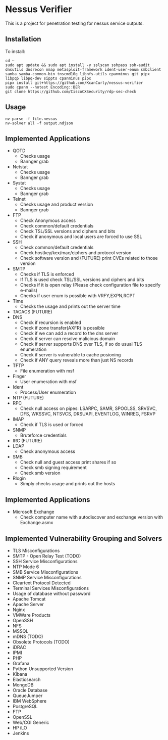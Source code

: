 # Nessus Verifier

This is a project for penetration testing for nessus service outputs.

## Installation

To install:

```
cd ~
sudo apt update && sudo apt install -y sslscan sshpass ssh-audit dnsutils dnsrecon nmap metasploit-framework ident-user-enum smbclient samba samba-common-bin tnscmd10g libnfs-utils cpanminus git pipx libpq5 libpq-dev sippts cpanminus pipx
pipx install git+https://github.com/KcanCurly/nessus-verifier
sudo cpanm --notest Encoding::BER
git clone https://github.com/CiscoCXSecurity/rdp-sec-check
```

## Usage

```
nv-parse -f file.nessus
nv-solver all -f output.ndjson
```

## Implemented Applications
* QOTD
  * Checks usage
  * Bannger grab
* Netstat
  * Checks usage
  * Bannger grab
* Systat
  * Checks usage
  * Bannger grab
* Telnet
  * Checks usage and product version
  * Bannger grab
* FTP
  * Check Anonymous access
  * Check common/default credentials
  * Check TSL/SSL versions and ciphers and bits
  * Check if anonymous and local users are forced to use SSL
* SSH
  * Check common/default credentials
  * Check hostkey/kex/mac/ciphers and protocol version
  * Check software version and (FUTURE) print CVEs related to those version
* SMTP
  * Checks if TLS is enforced
  * If TLS is used check TSL/SSL versions and ciphers and bits
  * Checks if it is open relay (Please check configuration file to specify e-mails)
  * Checks if user enum is possible with VRFY,EXPN,RCPT
* Time
  * Checks the usage and prints out the server time
* TACACS (FUTURE)
* DNS
  * Check if recursion is enabled
  * Check if zone transfer(AXFR) is possible
  * Check if we can add a record to the dns server
  * Check if server can resolve malicious domain
  * Check if server supports DNS over TLS, if so do usual TLS enumeration
  * Check if server is vulnerable to cache posioning
  * Check if ANY query reveals more than just NS records
* TFTP
  * File enumeration with msf
* Finger
  * User enumeration with msf
* Ident
  * Process/User enumeration
* NTP (FUTURE)
* RPC
  * Check null access on pipes: LSARPC, SAMR, SPOOLSS, SRVSVC, DFS, WKSSVC, NTSVCS, DRSUAPI, EVENTLOG, WINREG, FSRVP
* IMAP
  * Check if TLS is used or forced
* SNMP
  * Bruteforce credentials
* IRC (FUTURE)
* LDAP
  * Check anonymous access
* SMB
  * Check null and guest access print shares if so
  * Check smb signing requirement
  * Check smb version
* Rlogin
  * Simply checks usage and prints out the hosts

## Implemented Applications

* Microsoft Exchange
  * Check computer name with autodiscover and exchange version with Exchange.asmx

## Implemented Vulnerability Grouping and Solvers

* TLS Misconfigurations
* SMTP - Open Relay Test (TODO)
* SSH Service Misconfigurations
* NTP Mode 6
* SMB Service Misconfigurations
* SNMP Service Misconfigurations
* Cleartext Protocol Detected
* Terminal Services Misconfigurations
* Usage of database without password
* Apache Tomcat
* Apache Server
* Nginx
* VMWare Products
* OpenSSH
* NFS
* MSSQL
* mDNS (TODO)
* Obsolete Protocols (TODO)
* iDRAC
* IPMI
* PHP
* Grafana
* Python Unsupported Version
* Kibana
* Elasticsearch
* MongoDB
* Oracle Database
* QueueJumper
* IBM WebSphere
* PostgreSQL
* FTP
* OpenSSL
* Web/CGI Generic
* HP iLO
* Jenkins